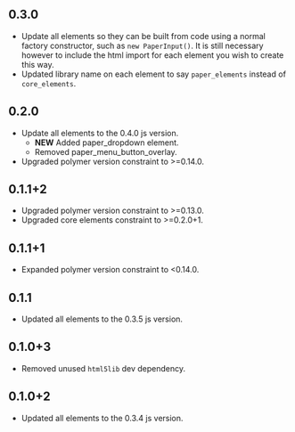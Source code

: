 ## 0.3.0

* Update all elements so they can be built from code using a normal factory
  constructor, such as `new PaperInput()`. It is still necessary however to
  include the html import for each element you wish to create this way.
* Updated library name on each element to say `paper_elements` instead of
  `core_elements`.

## 0.2.0

* Update all elements to the 0.4.0 js version.
  * **NEW** Added paper_dropdown element.
  * Removed paper_menu_button_overlay.
* Upgraded polymer version constraint to >=0.14.0.

## 0.1.1+2

* Upgraded polymer version constraint to >=0.13.0.
* Upgraded core elements constraint to >=0.2.0+1.

## 0.1.1+1

* Expanded polymer version constraint to <0.14.0.

## 0.1.1

* Updated all elements to the 0.3.5 js version.

## 0.1.0+3

* Removed unused `html5lib` dev dependency.

## 0.1.0+2

* Updated all elements to the 0.3.4 js version.
